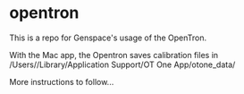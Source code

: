 # opentron

This is a repo for Genspace's usage of the OpenTron.

With the Mac app, the Opentron saves calibration files in /Users/<username>/Library/Application Support/OT One App/otone\_data/

More instructions to follow...
